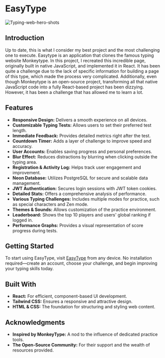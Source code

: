 # EasyType

![Typing-web-hero-shots](https://github.com/miguelrodriguezp99/EasyType/assets/72866796/10b25aa6-a602-4cc6-9a48-ab872b9869ff)

## Introduction

Up to date, this is what I consider my best project and the most challenging one to execute. Easytype is an application that clones the famous typing website Monkeytype. In this project, I recreated this incredible page, originally built in native JavaScript, and implemented it in React. It has been quite a challenge due to the lack of specific information for building a page of this type, which made the process very complicated. Additionally, even though Monkeytype is an open-source project, transforming all that native JavaScript code into a fully React-based project has been dizzying. However, it has been a challenge that has allowed me to learn a lot.

## Features

- **Responsive Design:** Delivers a smooth experience on all devices.
- **Customizable Typing Tests:** Allows users to set their preferred test length.
- **Immediate Feedback:** Provides detailed metrics right after the test.
- **Countdown Timer:** Adds a layer of challenge to improve speed and accuracy.
- **User Accounts:** Enables saving progress and personal preferences.
- **Blur Effect:** Reduces distractions by blurring when clicking outside the typing area.
- **Registration & Activity Log:** Helps track user engagement and improvement.
- **Neon Database:** Utilizes PostgreSQL for secure and scalable data management.
- **JWT Authentication:** Secures login sessions with JWT token cookies.
- **Detailed Stats:** Offers a comprehensive analysis of performance.
- **Various Typing Challenges:** Includes multiple modes for practice, such as special characters and Zen mode.
- **Themes & Sounds:** Allows customization of the practice environment.
- **Leaderboard:** Shows the top 10 players and users' global ranking if logged in.
- **Performance Graphs:** Provides a visual representation of score progress during tests.

## Getting Started

To start using EasyType, visit [EasyType](https://typing-web.vercel.app) from any device. No installation required—create an account, choose your challenge, and begin improving your typing skills today.

## Built With

- **React:** For efficient, component-based UI development.
- **Tailwind CSS:** Ensures a responsive and attractive design.
- **HTML & CSS:** The foundation for structuring and styling web content.

## Acknowledgments

- **Inspired by MonkeyType:** A nod to the influence of dedicated practice tools.
- **The Open-Source Community:** For their support and the wealth of resources provided.

